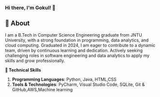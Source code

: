 


<!--
**chenchugokuljangam13/chenchugokuljangam13** is a ✨ _special_ ✨ repository because its `README.md` (this file) appears on your GitHub profile.

Here are some ideas to get you started:

- 🔭 I’m currently working on ...
- 🌱 I’m currently learning ...
- 👯 I’m looking to collaborate on ...
- 🤔 I’m looking for help with ...
- 💬 Ask me about ...
- 📫 How to reach me: ...
- 😄 Pronouns: ...
- ⚡ Fun fact: ...
-->

<h3 align="left">Hi there, I'm Gokul! 👋</h3>
<p align="left">
</p>

## 🔭 About

I am a B.Tech in Computer Science Engineering graduate from JNTU University, with a strong foundation in programming, data analytics, and cloud computing. Graduated in 2024, I am eager to contribute to a dynamic team, driven by continuous learning and dedication. Actively seeking challenging roles in software engineering and data analytics to apply my skills and grow professionally.



**🌱 Technical Skills**
1. **Programming Languages**: Python, Java, HTML,CSS
2. **Tools & Technologies**: PyCharm, Visual Studio Code, SQLite, Git & GitHub,AWS,Machine learning

